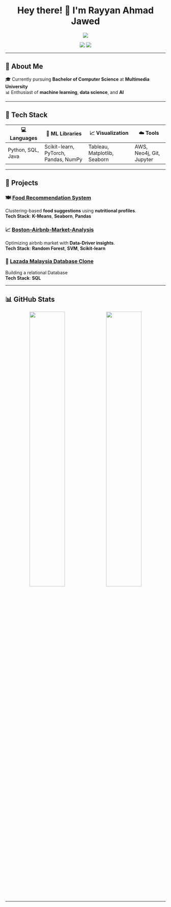 <h1 align="center">Hey there! 👋 I'm Rayyan Ahmad Jawed</h1>

<p align="center">
  <img src="https://readme-typing-svg.herokuapp.com/?lines=Aspiring+Data+Scientist;ML+Enthusiast;Turning+Data+Into+Insights&center=true&width=440&height=45&color=894DCD&vCenter=true&pause=1000&size=25" />
</p>

<p align="center">
  <a href="mailto:rayyanahmadj@gmail.com"><img src="https://img.shields.io/badge/Email-rayyanahmadj@gmail.com-red?style=for-the-badge&logo=gmail&logoColor=white"></a>
  <a href="https://www.linkedin.com/in/YOUR-LINKEDIN-HERE"><img src="https://img.shields.io/badge/LinkedIn-YourUsername-0077B5?style=for-the-badge&logo=linkedin&logoColor=white"></a>
  
</p>

---

## 🧠 About Me

🎓 Currently pursuing **Bachelor of Computer Science** at **Multimedia University**  
📊 Enthusiast of **machine learning**, **data science**, and **AI**  


---

## 🧰 Tech Stack

<div align="center">

| 💻 Languages | 🧠 ML Libraries | 📈 Visualization | ☁️ Tools |
|-------------|-----------------|------------------|----------|
| Python, SQL, Java | Scikit-learn, PyTorch, Pandas, NumPy | Tableau, Matplotlib, Seaborn | AWS, Neo4j, Git, Jupyter |

</div>

---

## 📂 Projects

### 🍽️ **[Food Recommendation System](https://github.com/Rayyan501/AI-Powered-Food-Recommendation-System.git)**  
Clustering-based **food suggestions** using **nutritional profiles**.  
**Tech Stack**: **K-Means**, **Seaborn**, **Pandas**

###  📈 **[Boston-Airbnb-Market-Analysis](https://github.com/Rayyan501/Boston-Airbnb-Market-Analysis.git)**  
Optimizing airbnb market with **Data-Driver insights**.  
**Tech Stack**: **Random Forest**, **SVM**, **Scikit-learn**

### 💾 **[Lazada Malaysia Database Clone](https://github.com/Rayyan501/Lazada-Malaysia-Database-Clone.git)**  
Building a relational Database  
**Tech Stack**: **SQL**

---

## 📊 GitHub Stats

<p align="center">
  <img src="https://github-readme-stats.vercel.app/api?username=Rayyan501&show_icons=true&theme=dark&hide=issues&hide_border=true" width="47%" />
  <img src="https://github-readme-streak-stats.herokuapp.com/?user=Rayyan501&hide_border=true&theme=dark" width="47%" />
</p>

---

